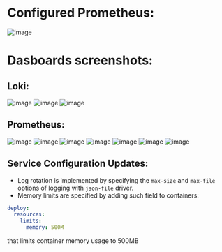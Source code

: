 # Configured Prometheus: 
![image](https://github.com/frog-da/DevOps/assets/84839431/496d89dd-7cc5-4441-a525-0476e63fe4d6)

# Dasboards screenshots:
## Loki:
![image](https://github.com/frog-da/DevOps/assets/84839431/5ac7e10c-34d1-447f-ae41-10714dc09fcc)
![image](https://github.com/frog-da/DevOps/assets/84839431/713c6906-27c8-4444-a3ec-6dcd6f868641)
![image](https://github.com/frog-da/DevOps/assets/84839431/16f1c77f-e8ed-40f7-90ac-1cbcdacc886e)

## Prometheus:
![image](https://github.com/frog-da/DevOps/assets/84839431/2de07972-f4fd-4f22-bb23-81b79bada0ce)
![image](https://github.com/frog-da/DevOps/assets/84839431/d38dc305-425d-4cc7-9122-ef47b5f8395e)
![image](https://github.com/frog-da/DevOps/assets/84839431/b8bb6098-a81a-42fb-8ccd-a2ea6ff77603)
![image](https://github.com/frog-da/DevOps/assets/84839431/5b2fce5b-7a16-42fb-b7dc-ae049aa0ec84)
![image](https://github.com/frog-da/DevOps/assets/84839431/2eb57f6b-7300-4c6b-ab54-afb651e80377)
![image](https://github.com/frog-da/DevOps/assets/84839431/8bce5200-e30f-4e81-8e4f-daa340b9d443)
![image](https://github.com/frog-da/DevOps/assets/84839431/e722837e-a13e-4ac9-a7b2-acf48f41ff92)

## Service Configuration Updates:

- Log rotation is implemented by specifying the `max-size` and `max-file` options of logging with `json-file` driver.
- Memory limits are specified by adding such field to containers:

```yaml
deploy:
  resources:
    limits:
      memory: 500M
```

that limits container memory usage to 500MB
